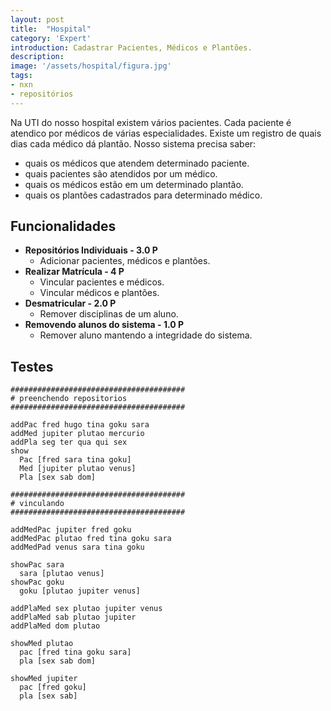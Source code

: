 ```yaml
---
layout: post
title:  "Hospital"
category: 'Expert'
introduction: Cadastrar Pacientes, Médicos e Plantões.
description: 
image: '/assets/hospital/figura.jpg'
tags:
- nxn
- repositórios
---
```


Na UTI do nosso hospital existem vários pacientes. Cada paciente é atendico por médicos de várias especialidades. Existe um registro de quais dias cada médico dá plantão. Nosso sistema precisa saber: 

- quais os médicos que atendem determinado paciente.
- quais pacientes são atendidos por um médico.
- quais os médicos estão em um determinado plantão.
- quais os plantões cadastrados para determinado médico.

## Funcionalidades

- **Repositórios Individuais - 3.0 P**
    - Adicionar pacientes, médicos e plantões.
- **Realizar Matrícula - 4 P**
    - Vincular pacientes e médicos.
    - Vincular médicos e plantões.
- **Desmatricular - 2.0 P**
    - Remover disciplinas de um aluno.
- **Removendo alunos do sistema - 1.0 P**
    - Remover aluno mantendo a integridade do sistema.


## Testes

```
#######################################
# preenchendo repositorios
#######################################

addPac fred hugo tina goku sara
addMed jupiter plutao mercurio
addPla seg ter qua qui sex
show
  Pac [fred sara tina goku]
  Med [jupiter plutao venus]
  Pla [sex sab dom]

#######################################
# vinculando
#######################################

addMedPac jupiter fred goku
addMedPac plutao fred tina goku sara
addMedPad venus sara tina goku

showPac sara
  sara [plutao venus]
showPac goku
  goku [plutao jupiter venus]

addPlaMed sex plutao jupiter venus
addPlaMed sab plutao jupiter
addPlaMed dom plutao

showMed plutao
  pac [fred tina goku sara]
  pla [sex sab dom]

showMed jupiter
  pac [fred goku]
  pla [sex sab]

```
